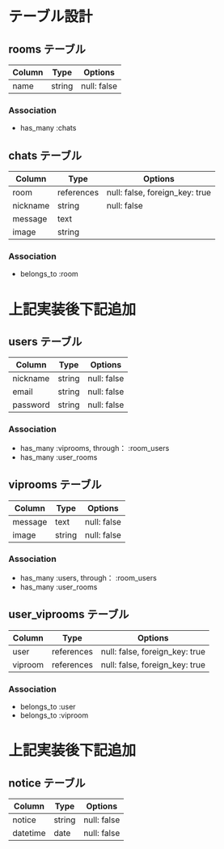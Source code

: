 # テーブル設計

## rooms テーブル

| Column | Type   | Options     |
| ------ | ------ | ----------- |
| name   | string | null: false |

### Association

- has_many :chats

## chats テーブル

| Column   | Type       | Options                        |
| -------- | ---------- | ------------------------------ |
| room     | references | null: false, foreign_key: true |
| nickname | string     | null: false                    |
| message  | text       |                                |
| image    | string     |                                |

### Association

- belongs_to :room

# 上記実装後下記追加

## users テーブル

| Column   | Type    | Options     |
| -------- | ------- | ----------- |
| nickname | string  | null: false |
| email    | string  | null: false |
| password | string  | null: false |

### Association

- has_many :viprooms, through： :room_users
- has_many :user_rooms

## viprooms テーブル

| Column         | Type    | Options     |
| -------------- | ------- | ----------- |
| message        | text    | null: false |
| image          | string  | null: false |

### Association

- has_many :users, through： :room_users
- has_many :user_rooms

## user_viprooms テーブル

| Column    | Type       | Options                        |
| --------- | ---------- | ------------------------------ |
| user      | references | null: false, foreign_key: true |
| viproom   | references | null: false, foreign_key: true |

### Association

- belongs_to :user
- belongs_to :viproom

# 上記実装後下記追加

## notice テーブル

| Column   | Type    | Options     |
| -------- | ------- | ----------- |
| notice   | string  | null: false |
| datetime | date    | null: false |